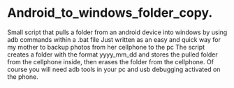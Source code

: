 # Android_to_windows_folder_copy.
Small script that pulls a folder from an android device into windows by using adb commands within a .bat file
Just written as an easy and quick way for my mother to backup photos from her cellphone to the pc
The script creates a folder with the format yyyy_mm_dd and stores the pulled folder from the cellphone inside, then erases the folder from the cellphone.
Of course you will need adb tools in your pc and usb debugging activated on the phone. 

